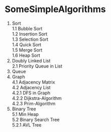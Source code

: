 # SomeSimpleAlgorithms
1. Sort  
	1.1 Bubble Sort  
	1.2 Insertion Sort  
	1.3 Selection Sort  
	1.4 Quick Sort  
	1.5 Merge Sort  
	1.6 Heap Sort  
2. Doubly Linked List  
	2.1 Priority Queue in List  
3. Queue  
4. Graph  
	4.1 Adjacency Matrix  
	4.2 Adjacency List  
		4.2.1 DFS in Graph  
		4.2.2 Dijkstra-Algorithm  
		4.2.3 Prim-Algorithm  
5. Binary Tree  
	5.1 Min Heap  
	5.2 Binary Search Tree  
		5.2.1 AVL Tree  
